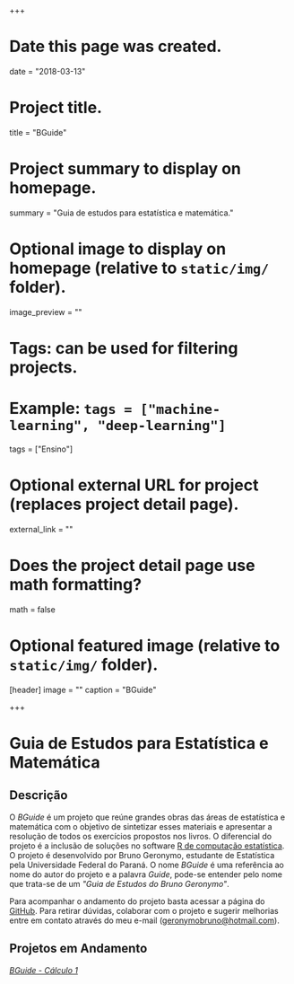 +++
# Date this page was created.
date = "2018-03-13"

# Project title.
title = "BGuide"

# Project summary to display on homepage.
summary = "Guia de estudos para estatística e matemática."

# Optional image to display on homepage (relative to `static/img/` folder).
image_preview = ""

# Tags: can be used for filtering projects.
# Example: `tags = ["machine-learning", "deep-learning"]`
tags = ["Ensino"]

# Optional external URL for project (replaces project detail page).
external_link = ""

# Does the project detail page use math formatting?
math = false

# Optional featured image (relative to `static/img/` folder).
[header]
image = ""
caption = "BGuide"

+++

# Guia de Estudos para Estatística e Matemática

## Descrição

O *BGuide* é  um projeto que reúne grandes obras das áreas de estatística e matemática com o objetivo de sintetizar esses materiais e apresentar a resolução de todos os exercícios propostos nos livros. O diferencial do projeto é a inclusão de soluções no software [R de computação estatística](https://www.r-project.org/). O projeto é desenvolvido por Bruno Geronymo, estudante de Estatística pela Universidade Federal do Paraná. O nome *BGuide* é uma referência ao nome do autor do projeto e a palavra *Guide*, pode-se entender pelo nome que trata-se de um *"Guia de Estudos do Bruno Geronymo"*.

Para acompanhar o andamento do projeto basta acessar a página do [GitHub](https://github.com/BGeronymo/BGuide). Para retirar dúvidas, colaborar com o projeto e sugerir melhorias entre em contato através do meu e-mail (<geronymobruno@hotmail.com>).

## Projetos em Andamento

[*BGuide - Cálculo 1*](https://bgeronymo.github.io/project/bguide-calculo1/)
